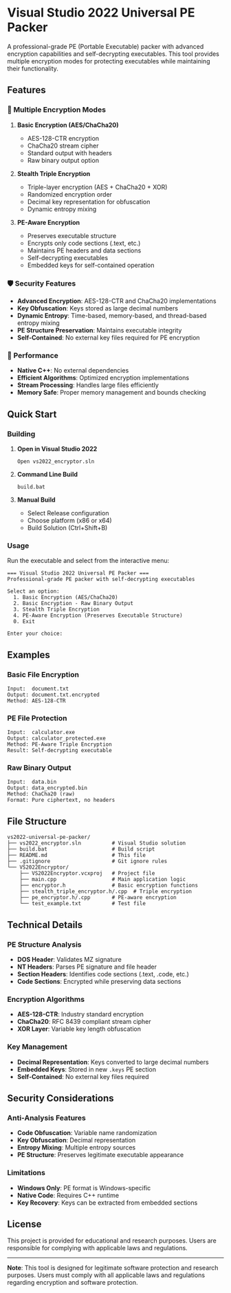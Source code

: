 # Visual Studio 2022 Universal PE Packer

A professional-grade PE (Portable Executable) packer with advanced encryption capabilities and self-decrypting executables. This tool provides multiple encryption modes for protecting executables while maintaining their functionality.

## Features

### 🔐 Multiple Encryption Modes

1. **Basic Encryption (AES/ChaCha20)**
   - AES-128-CTR encryption
   - ChaCha20 stream cipher
   - Standard output with headers
   - Raw binary output option

2. **Stealth Triple Encryption**
   - Triple-layer encryption (AES + ChaCha20 + XOR)
   - Randomized encryption order
   - Decimal key representation for obfuscation
   - Dynamic entropy mixing

3. **PE-Aware Encryption**
   - Preserves executable structure
   - Encrypts only code sections (.text, etc.)
   - Maintains PE headers and data sections
   - Self-decrypting executables
   - Embedded keys for self-contained operation

### 🛡️ Security Features

- **Advanced Encryption**: AES-128-CTR and ChaCha20 implementations
- **Key Obfuscation**: Keys stored as large decimal numbers
- **Dynamic Entropy**: Time-based, memory-based, and thread-based entropy mixing
- **PE Structure Preservation**: Maintains executable integrity
- **Self-Contained**: No external key files required for PE encryption

### 🚀 Performance

- **Native C++**: No external dependencies
- **Efficient Algorithms**: Optimized encryption implementations
- **Stream Processing**: Handles large files efficiently
- **Memory Safe**: Proper memory management and bounds checking

## Quick Start

### Building

1. **Open in Visual Studio 2022**
   ```
   Open vs2022_encryptor.sln
   ```

2. **Command Line Build**
   ```batch
   build.bat
   ```

3. **Manual Build**
   - Select Release configuration
   - Choose platform (x86 or x64)
   - Build Solution (Ctrl+Shift+B)

### Usage

Run the executable and select from the interactive menu:

```
=== Visual Studio 2022 Universal PE Packer ===
Professional-grade PE packer with self-decrypting executables

Select an option:
  1. Basic Encryption (AES/ChaCha20)
  2. Basic Encryption - Raw Binary Output
  3. Stealth Triple Encryption
  4. PE-Aware Encryption (Preserves Executable Structure)
  0. Exit

Enter your choice:
```

## Examples

### Basic File Encryption
```
Input:  document.txt
Output: document.txt.encrypted
Method: AES-128-CTR
```

### PE File Protection
```
Input:  calculator.exe
Output: calculator_protected.exe
Method: PE-Aware Triple Encryption
Result: Self-decrypting executable
```

### Raw Binary Output
```
Input:  data.bin
Output: data_encrypted.bin
Method: ChaCha20 (raw)
Format: Pure ciphertext, no headers
```

## File Structure

```
vs2022-universal-pe-packer/
├── vs2022_encryptor.sln          # Visual Studio solution
├── build.bat                     # Build script
├── README.md                     # This file
├── .gitignore                    # Git ignore rules
└── VS2022Encryptor/
    ├── VS2022Encryptor.vcxproj   # Project file
    ├── main.cpp                  # Main application logic
    ├── encryptor.h               # Basic encryption functions
    ├── stealth_triple_encryptor.h/.cpp  # Triple encryption
    ├── pe_encryptor.h/.cpp       # PE-aware encryption
    └── test_example.txt          # Test file
```

## Technical Details

### PE Structure Analysis
- **DOS Header**: Validates MZ signature
- **NT Headers**: Parses PE signature and file header
- **Section Headers**: Identifies code sections (.text, .code, etc.)
- **Code Sections**: Encrypted while preserving data sections

### Encryption Algorithms
- **AES-128-CTR**: Industry standard encryption
- **ChaCha20**: RFC 8439 compliant stream cipher
- **XOR Layer**: Variable key length obfuscation

### Key Management
- **Decimal Representation**: Keys converted to large decimal numbers
- **Embedded Keys**: Stored in new `.keys` PE section
- **Self-Contained**: No external key files required

## Security Considerations

### Anti-Analysis Features
- **Code Obfuscation**: Variable name randomization
- **Key Obfuscation**: Decimal representation
- **Entropy Mixing**: Multiple entropy sources
- **PE Structure**: Preserves legitimate executable appearance

### Limitations
- **Windows Only**: PE format is Windows-specific
- **Native Code**: Requires C++ runtime
- **Key Recovery**: Keys can be extracted from embedded sections

## License

This project is provided for educational and research purposes. Users are responsible for complying with applicable laws and regulations.

---

**Note**: This tool is designed for legitimate software protection and research purposes. Users must comply with all applicable laws and regulations regarding encryption and software protection.
